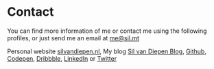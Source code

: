 # Contact

You can find more information of me or contact me using the following profiles, or just send me an email at [me@sil.mt](me@sil.mt)

Personal website [silvandiepen.nl](https://www.silvandiepen.nl), My blog [Sil van Diepen Blog](https://blog.silvandiepen.nl), [Github](https://www.github.com/silvandiepen), [Codepen](https://www.codepen.io/silvandiepen), [Dribbble](https://www.dribbble.com/silvandiepen), [LinkedIn](https://www.linkedin.com/in/silvandiepen) or [Twitter](https://www.twitter.com/silvandiepen)
